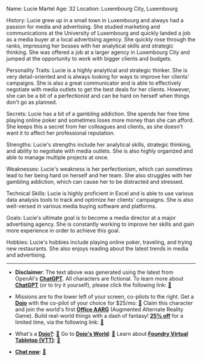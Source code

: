 Name: Lucie Martel
Age: 32
Location: Luxembourg City, Luxembourg

History: Lucie grew up in a small town in Luxembourg and always had a passion for media and advertising. She studied marketing and communications at the University of Luxembourg and quickly landed a job as a media buyer at a local advertising agency. She quickly rose through the ranks, impressing her bosses with her analytical skills and strategic thinking. She was offered a job at a larger agency in Luxembourg City and jumped at the opportunity to work with bigger clients and budgets.

Personality Traits: Lucie is a highly analytical and strategic thinker. She is very detail-oriented and is always looking for ways to improve her clients' campaigns. She is also a great communicator and is able to effectively negotiate with media outlets to get the best deals for her clients. However, she can be a bit of a perfectionist and can be hard on herself when things don't go as planned.

Secrets: Lucie has a bit of a gambling addiction. She spends her free time playing online poker and sometimes loses more money than she can afford. She keeps this a secret from her colleagues and clients, as she doesn't want it to affect her professional reputation.

Strengths: Lucie's strengths include her analytical skills, strategic thinking, and ability to negotiate with media outlets. She is also highly organized and able to manage multiple projects at once.

Weaknesses: Lucie's weakness is her perfectionism, which can sometimes lead to her being hard on herself and her team. She also struggles with her gambling addiction, which can cause her to be distracted and stressed.

Technical Skills: Lucie is highly proficient in Excel and is able to use various data analysis tools to track and optimize her clients' campaigns. She is also well-versed in various media buying software and platforms.

Goals: Lucie's ultimate goal is to become a media director at a major advertising agency. She is constantly working to improve her skills and gain more experience in order to achieve this goal.

Hobbies: Lucie's hobbies include playing online poker, traveling, and trying new restaurants. She also enjoys reading about the latest trends in media and advertising.
 

---
* **Disclaimer**: The text above was generated using the latest from OpenAI's [**ChatGPT**](https://openai.com/blog/chatgpt/).  All characters are fictional.  To learn more about [**ChatGPT**](https://openai.com/blog/chatgpt/) (or to try it yourself), please click the following link: [:closed_book:](https://openai.com/blog/chatgpt/)

* Missions are to the lower left of your screen, co-pilots to the right. Get a [**Dojo**](https://workmates.live/marketplace) with the co-pilot of your choice for $25/mo: [:green_book:](https://workmates.live/marketplace) Claim this character and join the world's first [**Office AARG**](https://dojos.world) (Augmented Alternate Reality Game). Build real-world things with a dash of fantasy! [**25% off**](https://blog.workmates.live/deal-on-a-dojo) for a limited time, via the following link: [:green_book:](https://blog.workmates.live/deal-on-a-dojo) 

* What's a [**Dojo?**](https://workdojos.com): [:blue_book:](https://workdojos.com)  Go to [**Dojo's World**](https://dojos.world): [:blue_book:](https://dojos.world)  Learn about [**Foundry Virtual Tabletop (VTT)**](https://foundryvtt.com): [:closed_book:](https://foundryvtt.com/)

* [**Chat now**](https://chat.workmates.live/channel/support): [:ledger:](https://chat.workmates.live/channel/support)